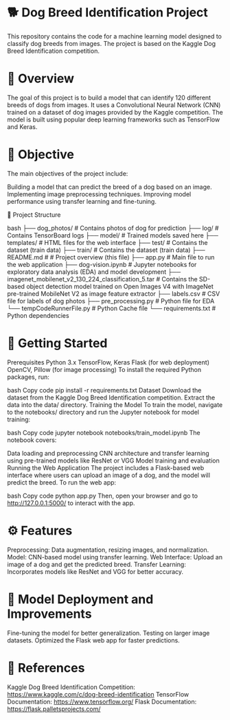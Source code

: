 # 🐕 Dog Breed Identification Project
This repository contains the code for a machine learning model designed to classify dog breeds from images. The project is based on the Kaggle Dog Breed Identification competition.

# 📖 Overview
The goal of this project is to build a model that can identify 120 different breeds of dogs from images. It uses a Convolutional Neural Network (CNN) trained on a dataset of dog images provided by the Kaggle competition. The model is built using popular deep learning frameworks such as TensorFlow and Keras.

# 🎯 Objective
The main objectives of the project include:

Building a model that can predict the breed of a dog based on an image.
Implementing image preprocessing techniques.
Improving model performance using transfer learning and fine-tuning.

📂 Project Structure

bash
├── dog_photos/                                                           # Contains photos of dog for prediction
├── log/                                                                  # Contains TensorBoard logs
├── model/                                                                # Trained models saved here
├── templates/                                                            # HTML files for the web interface
├── test/                                                                 # Contains the dataset (train data)
├── train/                                                                # Contains the dataset (train data)
├── README.md                                                             # # Project overview (this file)
├── app.py                                                                # Main file to run the web application
├── dog-vision.ipynb                                                      # Jupyter notebooks for exploratory data analysis (EDA) and model development
├── imagenet_mobilenet_v2_130_224_classification_5.tar                    # Contains the SD-based object detection model trained on Open Images V4 with ImageNet pre-trained MobileNet V2 as image feature extractor
├── labels.csv                                                            # CSV file for labels of dog photos
├── pre_processing.py                                                     # Python file for EDA 
└── tempCodeRunnerFile.py                                                 # Python Cache file
└── requirements.txt                                                      # Python dependencies

# 🚀 Getting Started
Prerequisites
Python 3.x
TensorFlow, Keras
Flask (for web deployment)
OpenCV, Pillow (for image processing)
To install the required Python packages, run:

bash
Copy code
pip install -r requirements.txt
Dataset
Download the dataset from the Kaggle Dog Breed Identification competition.
Extract the data into the data/ directory.
Training the Model
To train the model, navigate to the notebooks/ directory and run the Jupyter notebook for model training:

bash
Copy code
jupyter notebook notebooks/train_model.ipynb
The notebook covers:

Data loading and preprocessing
CNN architecture and transfer learning using pre-trained models like ResNet or VGG
Model training and evaluation
Running the Web Application
The project includes a Flask-based web interface where users can upload an image of a dog, and the model will predict the breed. To run the web app:

bash
Copy code
python app.py
Then, open your browser and go to http://127.0.0.1:5000/ to interact with the app.

# ⚙️ Features
Preprocessing: Data augmentation, resizing images, and normalization.
Model: CNN-based model using transfer learning.
Web Interface: Upload an image of a dog and get the predicted breed.
Transfer Learning: Incorporates models like ResNet and VGG for better accuracy.

# 📝 Model Deployment and Improvements
Fine-tuning the model for better generalization.
Testing on larger image datasets.
Optimized the Flask web app for faster predictions.

# 🔗 References
Kaggle Dog Breed Identification Competition: https://www.kaggle.com/c/dog-breed-identification
TensorFlow Documentation: https://www.tensorflow.org/
Flask Documentation: https://flask.palletsprojects.com/
